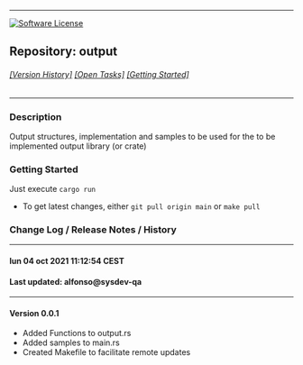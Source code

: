 -----------------------
[![Software License](https://img.shields.io/badge/license-MIT-brightgreen.svg)](LICENSE.md)
## Repository: **output**<br>
###### [[Version History]](#history) [[Open Tasks]](#open) [[Getting Started]](#start)
-----------------------

### Description

Output structures, implementation and samples to be used for the to be implemented output library (or crate)

<a name="start"></a>
### Getting Started

Just execute ```cargo run```

* To get latest changes, either ```git pull origin main``` or ```make pull```




<a name="history"></a>
### Change Log / Release Notes / History

------------------------------------
#### lun 04 oct 2021 11:12:54 CEST
#### Last updated: alfonso@sysdev-qa
------------------------------------
#### Version 0.0.1

* Added Functions to output.rs
* Added samples to main.rs
* Created Makefile to facilitate remote updates

